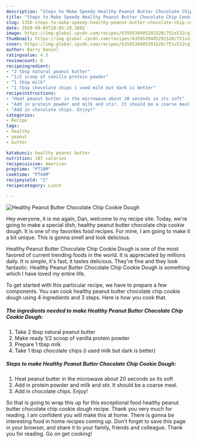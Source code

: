 ```yaml
---
description: "Steps to Make Speedy Healthy Peanut Butter Chocolate Chip Cookie Dough"
title: "Steps to Make Speedy Healthy Peanut Butter Chocolate Chip Cookie Dough"
slug: 1356-steps-to-make-speedy-healthy-peanut-butter-chocolate-chip-cookie-dough
date: 2020-09-05T20:05:20.368Z
image: https://img-global.cpcdn.com/recipes/6359539405291520/751x532cq70/healthy-peanut-butter-chocolate-chip-cookie-dough-recipe-main-photo.jpg
thumbnail: https://img-global.cpcdn.com/recipes/6359539405291520/751x532cq70/healthy-peanut-butter-chocolate-chip-cookie-dough-recipe-main-photo.jpg
cover: https://img-global.cpcdn.com/recipes/6359539405291520/751x532cq70/healthy-peanut-butter-chocolate-chip-cookie-dough-recipe-main-photo.jpg
author: Barry Daniel
ratingvalue: 4.5
reviewcount: 8
recipeingredient:
- "2 tbsp natural peanut butter"
- "1/2 scoop of vanilla protein powder"
- "1 tbsp milk"
- "1 tbsp chocolate chips i used milk but dark is better"
recipeinstructions:
- "Heat peanut butter in the microwave about 20 seconds so its soft"
- "Add in protein powder and milk and stir. It should be a coarse meal."
- "Add in chocolate chips. Enjoy!"
categories:
- Recipe
tags:
- healthy
- peanut
- butter

katakunci: healthy peanut butter 
nutrition: 187 calories
recipecuisine: American
preptime: "PT28M"
cooktime: "PT44M"
recipeyield: "2"
recipecategory: Lunch

---
```



![Healthy Peanut Butter Chocolate Chip Cookie Dough](https://img-global.cpcdn.com/recipes/6359539405291520/751x532cq70/healthy-peanut-butter-chocolate-chip-cookie-dough-recipe-main-photo.jpg)

Hey everyone, it is me again, Dan, welcome to my recipe site. Today, we're going to make a special dish, healthy peanut butter chocolate chip cookie dough. It is one of my favorites food recipes. For mine, I am going to make it a bit unique. This is gonna smell and look delicious.

Healthy Peanut Butter Chocolate Chip Cookie Dough is one of the most favored of current trending foods in the world. It is appreciated by millions daily. It is simple, it's fast, it tastes delicious. They're fine and they look fantastic. Healthy Peanut Butter Chocolate Chip Cookie Dough is something which I have loved my entire life.




To get started with this particular recipe, we have to prepare a few components. You can cook healthy peanut butter chocolate chip cookie dough using 4 ingredients and 3 steps. Here is how you cook that.

<!--inarticleads1-->

##### The ingredients needed to make Healthy Peanut Butter Chocolate Chip Cookie Dough:

1. Take 2 tbsp natural peanut butter
1. Make ready 1/2 scoop of vanilla protein powder
1. Prepare 1 tbsp milk
1. Take 1 tbsp chocolate chips (i used milk but dark is better)




<!--inarticleads2-->

##### Steps to make Healthy Peanut Butter Chocolate Chip Cookie Dough:

1. Heat peanut butter in the microwave about 20 seconds so its soft
1. Add in protein powder and milk and stir. It should be a coarse meal.
1. Add in chocolate chips. Enjoy!




So that is going to wrap this up for this exceptional food healthy peanut butter chocolate chip cookie dough recipe. Thank you very much for reading. I am confident you will make this at home. There is gonna be interesting food in home recipes coming up. Don't forget to save this page in your browser, and share it to your family, friends and colleague. Thank you for reading. Go on get cooking!
